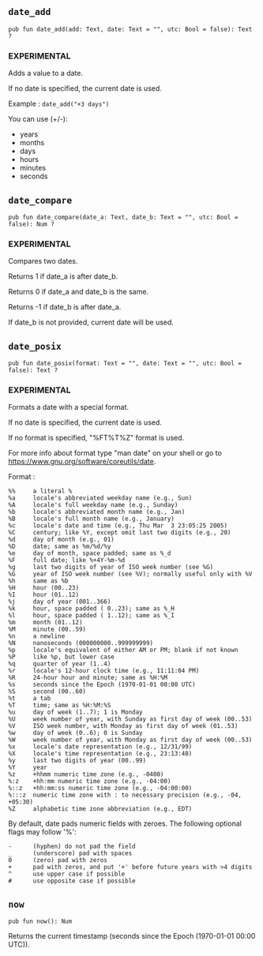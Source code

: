 ## `date_add`
```ab
pub fun date_add(add: Text, date: Text = "", utc: Bool = false): Text ? 
```

### EXPERIMENTAL

Adds a value to a date.

If no date is specified, the current date is used.

Example : `date_add("+3 days")`

You can use (+/-):

- years
- months
- days
- hours
- minutes
- seconds


## `date_compare`
```ab
pub fun date_compare(date_a: Text, date_b: Text = "", utc: Bool = false): Num ? 
```

### EXPERIMENTAL
Compares two dates.

Returns 1 if date_a is after date_b.

Returns 0 if date_a and date_b is the same.

Returns -1 if date_b is after date_a.

If date_b is not provided, current date will be used.


## `date_posix`
```ab
pub fun date_posix(format: Text = "", date: Text = "", utc: Bool = false): Text ? 
```

### EXPERIMENTAL

Formats a date with a special format.

If no date is specified, the current date is used.

If no format is specified, "%FT%T%Z" format is used.

For more info about format type "man date" on your shell or go to <https://www.gnu.org/software/coreutils/date>.

Format :
```
%%     a literal %
%a     locale's abbreviated weekday name (e.g., Sun)
%A     locale's full weekday name (e.g., Sunday)
%b     locale's abbreviated month name (e.g., Jan)
%B     locale's full month name (e.g., January)
%c     locale's date and time (e.g., Thu Mar  3 23:05:25 2005)
%C     century; like %Y, except omit last two digits (e.g., 20)
%d     day of month (e.g., 01)
%D     date; same as %m/%d/%y
%e     day of month, space padded; same as %_d
%F     full date; like %+4Y-%m-%d
%g     last two digits of year of ISO week number (see %G)
%G     year of ISO week number (see %V); normally useful only with %V
%h     same as %b
%H     hour (00..23)
%I     hour (01..12)
%j     day of year (001..366)
%k     hour, space padded ( 0..23); same as %_H
%l     hour, space padded ( 1..12); same as %_I
%m     month (01..12)
%M     minute (00..59)
%n     a newline
%N     nanoseconds (000000000..999999999)
%p     locale's equivalent of either AM or PM; blank if not known
%P     like %p, but lower case
%q     quarter of year (1..4)
%r     locale's 12-hour clock time (e.g., 11:11:04 PM)
%R     24-hour hour and minute; same as %H:%M
%s     seconds since the Epoch (1970-01-01 00:00 UTC)
%S     second (00..60)
%t     a tab
%T     time; same as %H:%M:%S
%u     day of week (1..7); 1 is Monday
%U     week number of year, with Sunday as first day of week (00..53)
%V     ISO week number, with Monday as first day of week (01..53)
%w     day of week (0..6); 0 is Sunday
%W     week number of year, with Monday as first day of week (00..53)
%x     locale's date representation (e.g., 12/31/99)
%X     locale's time representation (e.g., 23:13:48)
%y     last two digits of year (00..99)
%Y     year
%z     +hhmm numeric time zone (e.g., -0400)
%:z    +hh:mm numeric time zone (e.g., -04:00)
%::z   +hh:mm:ss numeric time zone (e.g., -04:00:00)
%:::z  numeric time zone with : to necessary precision (e.g., -04, +05:30)
%Z     alphabetic time zone abbreviation (e.g., EDT)
```

By default, date pads numeric fields with zeroes.  The following optional flags may follow '%':

```
-      (hyphen) do not pad the field
_      (underscore) pad with spaces
0      (zero) pad with zeros
+      pad with zeros, and put '+' before future years with >4 digits
^      use upper case if possible
#      use opposite case if possible
```


## `now`
```ab
pub fun now(): Num 
```

Returns the current timestamp (seconds since the Epoch (1970-01-01 00:00 UTC)).



